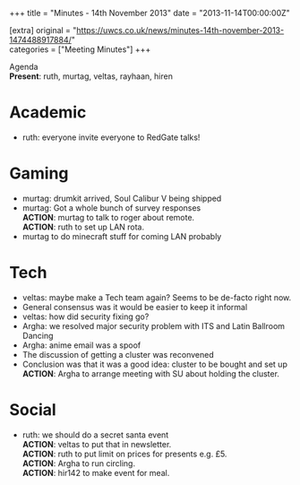+++
title = "Minutes - 14th November 2013"
date = "2013-11-14T00:00:00Z"

[extra]
original = "https://uwcs.co.uk/news/minutes-14th-november-2013-1474488917884/"    
categories = ["Meeting Minutes"]
+++

Agenda  
**Present**: ruth, murtag, veltas, rayhaan, hiren

# Academic

  - ruth: everyone invite everyone to RedGate talks\!

# Gaming

  - murtag: drumkit arrived, Soul Calibur V being shipped
  - murtag: Got a whole bunch of survey responses  
    **ACTION**: murtag to talk to roger about remote.  
    **ACTION**: ruth to set up LAN rota.
  - murtag to do minecraft stuff for coming LAN probably

# Tech

  - veltas: maybe make a Tech team again? Seems to be de-facto right now.
  - General consensus was it would be easier to keep it informal
  - veltas: how did security fixing go?
  - Argha: we resolved major security problem with ITS and Latin Ballroom Dancing
  - Argha: anime email was a spoof
  - The discussion of getting a cluster was reconvened
  - Conclusion was that it was a good idea: cluster to be bought and set up  
    **ACTION**: Argha to arrange meeting with SU about holding the cluster.

# Social

  - ruth: we should do a secret santa event  
    **ACTION**: veltas to put that in newsletter.  
    **ACTION**: ruth to put limit on prices for presents e.g. £5.  
    **ACTION**: Argha to run circling.  
    **ACTION**: hir142 to make event for meal.

